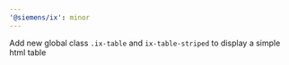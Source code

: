 ```yaml
---
'@siemens/ix': minor
---
```


Add new global class `.ix-table` and `ix-table-striped` to display a simple html table
